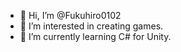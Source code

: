 - 👋 Hi, I’m @Fukuhiro0102
- 👀 I’m interested in creating games.
- 🌱 I’m currently learning C# for Unity.


<!---
Fukuhiro0102/Fukuhiro0102 is a ✨ special ✨ repository because its `README.md` (this file) appears on your GitHub profile.
You can click the Preview link to take a look at your changes.
--->
